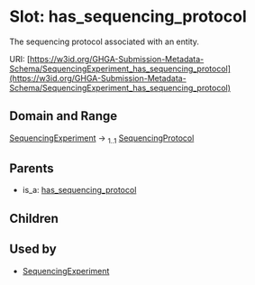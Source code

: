 
# Slot: has_sequencing_protocol


The sequencing protocol associated with an entity.

URI: [https://w3id.org/GHGA-Submission-Metadata-Schema/SequencingExperiment_has_sequencing_protocol](https://w3id.org/GHGA-Submission-Metadata-Schema/SequencingExperiment_has_sequencing_protocol)


## Domain and Range

[SequencingExperiment](SequencingExperiment.md) &#8594;  <sub>1..1</sub> [SequencingProtocol](SequencingProtocol.md)

## Parents

 *  is_a: [has_sequencing_protocol](has_sequencing_protocol.md)

## Children


## Used by

 * [SequencingExperiment](SequencingExperiment.md)
